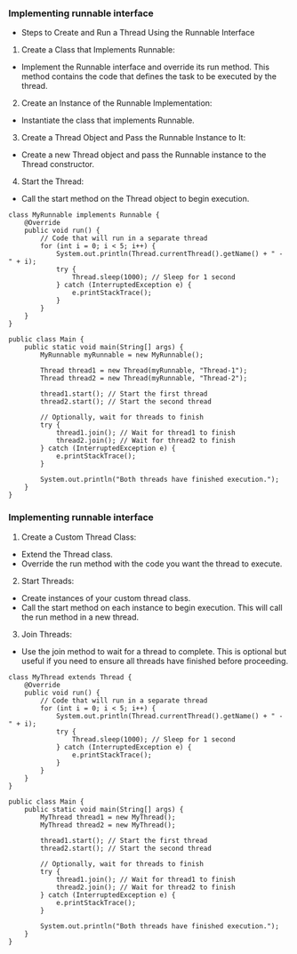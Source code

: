 ### Implementing runnable interface

- Steps to Create and Run a Thread Using the Runnable Interface
1. Create a Class that Implements Runnable:
- Implement the Runnable interface and override its run method. This method contains the code that defines the task to be executed by the thread.
2. Create an Instance of the Runnable Implementation:
- Instantiate the class that implements Runnable.
3. Create a Thread Object and Pass the Runnable Instance to It:
- Create a new Thread object and pass the Runnable instance to the Thread constructor.
4. Start the Thread:
- Call the start method on the Thread object to begin execution.
```
class MyRunnable implements Runnable {
    @Override
    public void run() {
        // Code that will run in a separate thread
        for (int i = 0; i < 5; i++) {
            System.out.println(Thread.currentThread().getName() + " - " + i);
            try {
                Thread.sleep(1000); // Sleep for 1 second
            } catch (InterruptedException e) {
                e.printStackTrace();
            }
        }
    }
}

public class Main {
    public static void main(String[] args) {
        MyRunnable myRunnable = new MyRunnable();

        Thread thread1 = new Thread(myRunnable, "Thread-1");
        Thread thread2 = new Thread(myRunnable, "Thread-2");

        thread1.start(); // Start the first thread
        thread2.start(); // Start the second thread

        // Optionally, wait for threads to finish
        try {
            thread1.join(); // Wait for thread1 to finish
            thread2.join(); // Wait for thread2 to finish
        } catch (InterruptedException e) {
            e.printStackTrace();
        }

        System.out.println("Both threads have finished execution.");
    }
}
```

### Implementing runnable interface

1. Create a Custom Thread Class:
- Extend the Thread class.
- Override the run method with the code you want the thread to execute.
2. Start Threads:
- Create instances of your custom thread class.
- Call the start method on each instance to begin execution. This will call the run method in a new thread.
3. Join Threads:
- Use the join method to wait for a thread to complete. This is optional but useful if you need to ensure all threads have finished before proceeding.

```
class MyThread extends Thread {
    @Override
    public void run() {
        // Code that will run in a separate thread
        for (int i = 0; i < 5; i++) {
            System.out.println(Thread.currentThread().getName() + " - " + i);
            try {
                Thread.sleep(1000); // Sleep for 1 second
            } catch (InterruptedException e) {
                e.printStackTrace();
            }
        }
    }
}

public class Main {
    public static void main(String[] args) {
        MyThread thread1 = new MyThread();
        MyThread thread2 = new MyThread();

        thread1.start(); // Start the first thread
        thread2.start(); // Start the second thread

        // Optionally, wait for threads to finish
        try {
            thread1.join(); // Wait for thread1 to finish
            thread2.join(); // Wait for thread2 to finish
        } catch (InterruptedException e) {
            e.printStackTrace();
        }

        System.out.println("Both threads have finished execution.");
    }
}
```

